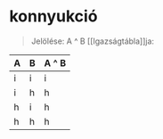 # konnyukció

> Jelölése: A ^ B
> \[[Igazságtábla]\]ja:

| A | B | A ^ B |
| --- | --- | ----- |
| i | i | i |
| i | h | h |
| h | i | h |
| h | h | h |
